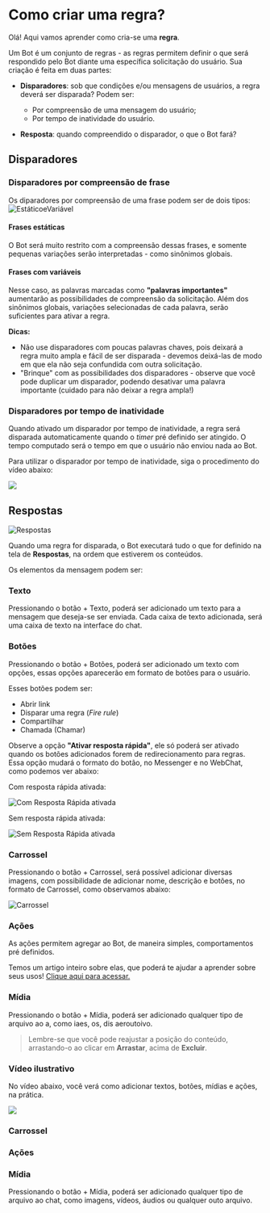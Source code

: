 # Como criar uma regra?

Olá! Aqui vamos aprender como cria-se uma **regra**.

Um Bot é um conjunto de regras - as regras permitem definir o que será respondido pelo Bot diante uma específica solicitação do usuário. Sua criação é feita em duas partes:

- **Disparadores**: sob que condições e/ou mensagens de usuários, a regra deverá ser disparada? Podem ser:

	- Por compreensão de uma mensagem do usuário;
	- Por tempo de inatividade do usuário.

- **Resposta**: quando compreendido o disparador, o que o Bot fará?

## Disparadores

### Disparadores por compreensão de frase

Os diparadores por compreensão de uma frase podem ser de dois tipos:
![EstáticoeVariável](https://botmakeradmin.github.io/docs/pt/imagens/Estatico.png)

#### Frases estáticas

O Bot será muito restrito com a compreensão dessas frases, e somente pequenas variações serão interpretadas - como sinônimos globais.

#### Frases com variáveis

Nesse caso, as palavras marcadas como **"palavras importantes"** aumentarão as possibilidades de compreensão da solicitação. Além dos sinônimos globais, variações selecionadas de cada palavra, serão suficientes para ativar a regra.


**Dicas:**

- Não use disparadores com poucas palavras chaves, pois deixará a regra muito ampla e fácil de ser disparada - devemos deixá-las de modo em que ela não seja confundida com outra solicitação.
- "Brinque" com as possibilidades dos disparadores - observe que você pode duplicar um disparador, podendo desativar uma palavra importante (cuidado para não deixar a regra ampla!)

### Disparadores por tempo de inatividade

Quando ativado um disparador por tempo de inatividade, a regra será disparada automaticamente quando o *timer* pré definido ser atingido. O tempo computado será o tempo em que o usuário não enviou nada ao Bot.

Para utilizar o disparador por tempo de inatividade, siga o procedimento do vídeo abaixo:

[![](http://img.youtube.com/vi/uROmiorHU-c/0.jpg)](http://www.youtube.com/watch?v=uROmiorHU-c)


## Respostas

![Respostas](https://botmakeradmin.github.io/docs/pt/imagens/Respostas.png)

Quando uma regra for disparada, o Bot executará tudo o que for definido na tela de **Respostas**, na ordem que estiverem os conteúdos.

Os elementos da mensagem podem ser:

### Texto
Pressionando o botão + Texto, poderá ser adicionado um texto para a mensagem que deseja-se ser enviada. Cada caixa de texto adicionada, será uma caixa de texto na interface do chat.

###  Botões
Pressionando o botão + Botões, poderá ser adicionado um texto com opções, essas opções aparecerão em formato de botões para o usuário.

Esses botões podem ser:

- Abrir link
- Disparar uma regra (*Fire rule*)
- Compartilhar
- Chamada (Chamar)

Observe a opção **"Ativar resposta rápida"**, ele só poderá ser ativado quando os botões adicionados forem de redirecionamento para regras. Essa opção mudará o formato do botão, no Messenger e no WebChat, como podemos ver abaixo:

Com resposta rápida ativada:

![Com Resposta Rápida ativada](https://botmakeradmin.github.io/docs/pt/imagens/ComRespostaRapida.jpg)

Sem resposta rápida ativada:

![Sem Resposta Rápida ativada](https://botmakeradmin.github.io/docs/pt/imagens/SemRespostaRapida.jpg)

### Carrossel
Pressionando o botão + Carrossel, será possível adicionar diversas imagens, com possibilidade de adicionar nome, descrição e botões, no formato de Carrossel, como observamos abaixo:

![Carrossel](https://botmakeradmin.github.io/docs/pt/imagens/Carrossel.png)

### Ações
As ações permitem agregar ao Bot, de maneira simples, comportamentos pré definidos.

Temos um artigo inteiro sobre elas, que poderá te ajudar a aprender sobre seus usos! 
[Clique aqui para acessar.](https://botmakeradmin.github.io/docs/pt/A%C3%A7%C3%B5es%20e%20Vari%C3%A1veis.md)

### Mídia
Pressionando o botão + Mídia, poderá ser adicionado qualquer tipo de arquivo ao a, como iaes, os, dis  aeroutoivo. 

> Lembre-se que você pode reajustar a posição do conteúdo, arrastando-o ao clicar em **Arrastar**, acima de **Excluir**.


### Vídeo ilustrativo

No vídeo abaixo, você verá como adicionar textos, botões, mídias e ações, na prática.

[![](http://img.youtube.com/vi/bzvXxP1gDtA/0.jpg)](http://www.youtube.com/watch?v=bzvXxP1gDtA "")
### Carrossel

### Ações

### Mídia
Pressionando o botão + Mídia, poderá ser adicionado qualquer tipo de arquivo ao chat, como imagens, vídeos, áudios ou qualquer outo arquivo. 


<!--stackedit_data:
eyJoaXN0b3J5IjpbMTU2MjgzNjYyMiwxMzM2ODMwNDE3LC0yMT
Q0NTMwMzg1LDE1NDU1MjU3MzQsMTU5NTg5NzEwNiwxNDQ3NTQ2
MDkyLDEyODMzMjk0NTVdfQ==
-->
<!--stackedit_data:
eyJoaXN0b3J5IjpbNTkyNzU5NTAxXX0=
-->
<!--stackedit_data:
eyJoaXN0b3J5IjpbLTEwMzM5MTg4MjNdfQ==
-->
<!--stackedit_data:
eyJoaXN0b3J5IjpbMTMzNDgxMDk4OF19
-->
